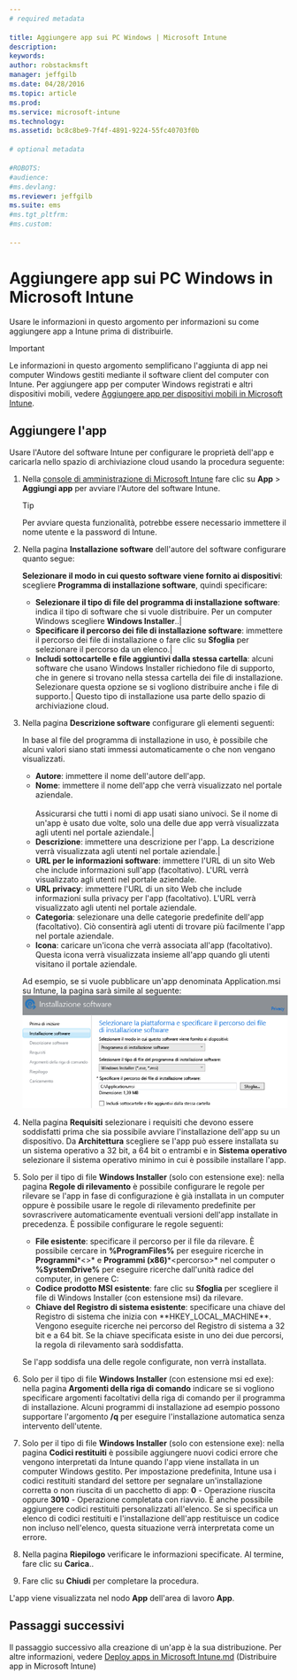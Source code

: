 ```yaml
---
# required metadata

title: Aggiungere app sui PC Windows | Microsoft Intune
description:
keywords:
author: robstackmsft
manager: jeffgilb
ms.date: 04/28/2016
ms.topic: article
ms.prod:
ms.service: microsoft-intune
ms.technology:
ms.assetid: bc8c8be9-7f4f-4891-9224-55fc40703f0b

# optional metadata

#ROBOTS:
#audience:
#ms.devlang:
ms.reviewer: jeffgilb
ms.suite: ems
#ms.tgt_pltfrm:
#ms.custom:

---
```


# Aggiungere app sui PC Windows in Microsoft Intune

Usare le informazioni in questo argomento per informazioni su come aggiungere app a Intune prima di distribuirle.

> [!IMPORTANT]
> Le informazioni in questo argomento semplificano l'aggiunta di app nei computer Windows gestiti mediante il software client del computer con Intune. Per aggiungere app per computer Windows registrati e altri dispositivi mobili, vedere [Aggiungere app per dispositivi mobili in Microsoft Intune](add-apps-for-mobile-devices-in-microsoft-intune.md).


## Aggiungere l'app
Usare l'Autore del software Intune per configurare le proprietà dell'app e caricarla nello spazio di archiviazione cloud usando la procedura seguente:

1.  Nella [console di amministrazione di Microsoft Intune](https://manage.microsoft.com) fare clic su **App** &gt; **Aggiungi app** per avviare l'Autore del software Intune.

    > [!TIP]
    > Per avviare questa funzionalità, potrebbe essere necessario immettere il nome utente e la password di Intune.



2.  Nella pagina **Installazione software** dell'autore del software configurare quanto segue:

    **Selezionare il modo in cui questo software viene fornito ai dispositivi**: scegliere **Programma di installazione software**, quindi specificare:

    - **Selezionare il tipo di file del programma di installazione software**: indica il tipo di software che si vuole distribuire. Per un computer Windows scegliere **Windows Installer**..|
    - **Specificare il percorso dei file di installazione software**: immettere il percorso dei file di installazione o fare clic su **Sfoglia** per selezionare il percorso da un elenco.|
    - **Includi sottocartelle e file aggiuntivi dalla stessa cartella**: alcuni software che usano Windows Installer richiedono file di supporto, che in genere si trovano nella stessa cartella dei file di installazione. Selezionare questa opzione se si vogliono distribuire anche i file di supporto.|
   Questo tipo di installazione usa parte dello spazio di archiviazione cloud.

3.  Nella pagina **Descrizione software** configurare gli elementi seguenti:

    In base al file del programma di installazione in uso, è possibile che alcuni valori siano stati immessi automaticamente o che non vengano visualizzati.

    - **Autore**: immettere il nome dell'autore dell'app.
    - **Nome**: immettere il nome dell'app che verrà visualizzato nel portale aziendale.<br /><br />Assicurarsi che tutti i nomi di app usati siano univoci. Se il nome di un'app è usato due volte, solo una delle due app verrà visualizzata agli utenti nel portale aziendale.|
    - **Descrizione**: immettere una descrizione per l'app. La descrizione verrà visualizzata agli utenti nel portale aziendale.|
    - **URL per le informazioni software**: immettere l'URL di un sito Web che include informazioni sull'app (facoltativo). L'URL verrà visualizzato agli utenti nel portale aziendale.
    - **URL privacy**: immettere l'URL di un sito Web che include informazioni sulla privacy per l'app (facoltativo). L'URL verrà visualizzato agli utenti nel portale aziendale.
    - **Categoria**: selezionare una delle categorie predefinite dell'app (facoltativo). Ciò consentirà agli utenti di trovare più facilmente l'app nel portale aziendale.
    - **Icona**: caricare un'icona che verrà associata all'app (facoltativo). Questa icona verrà visualizzata insieme all'app quando gli utenti visitano il portale aziendale.

    Ad esempio, se si vuole pubblicare un'app denominata Application.msi su Intune, la pagina sarà simile al seguente:
    ![Autore del software del computer](./media/publisher-for-pc.png)

4.  Nella pagina **Requisiti** selezionare i requisiti che devono essere soddisfatti prima che sia possibile avviare l'installazione dell'app su un dispositivo. Da **Architettura** scegliere se l'app può essere installata su un sistema operativo a 32 bit, a 64 bit o entrambi e in **Sistema operativo** selezionare il sistema operativo minimo in cui è possibile installare l'app.

5.  Solo per il tipo di file **Windows Installer** (solo con estensione exe): nella pagina **Regole di rilevamento** è possibile configurare le regole per rilevare se l'app in fase di configurazione è già installata in un computer oppure è possibile usare le regole di rilevamento predefinite per sovrascrivere automaticamente eventuali versioni dell'app installate in precedenza.
    È possibile configurare le regole seguenti:
    - **File esistente**: specificare il percorso per il file da rilevare. È possibile cercare in **%ProgramFiles%** per eseguire ricerche in **Programmi**\*&lt;<percorso>&gt;* e **Programmi (x86)**\*&lt;percorso&gt;* nel computer o **%SystemDrive%** per eseguire ricerche dall'unità radice del computer, in genere C:
    - **Codice prodotto MSI esistente**: fare clic su **Sfoglia** per scegliere il file di Windows Installer (con estensione msi) da rilevare. 
    - **Chiave del Registro di sistema esistente**: specificare una chiave del Registro di sistema che inizia con **HKEY_LOCAL_MACHINE\**. Vengono eseguite ricerche nei percorso del Registro di sistema a 32 bit e a 64 bit. Se la chiave specificata esiste in uno dei due percorsi, la regola di rilevamento sarà soddisfatta.

    Se l'app soddisfa una delle regole configurate, non verrà installata.

6.  Solo per il tipo di file **Windows Installer** (con estensione msi ed exe): nella pagina **Argomenti della riga di comando** indicare se si vogliono specificare argomenti facoltativi della riga di comando per il programma di installazione. Alcuni programmi di installazione ad esempio possono supportare l'argomento **/q** per eseguire l'installazione automatica senza intervento dell'utente.

7.  Solo per il tipo di file **Windows Installer** (solo con estensione exe): nella pagina **Codici restituiti** è possibile aggiungere nuovi codici errore che vengono interpretati da Intune quando l'app viene installata in un computer Windows gestito.
    Per impostazione predefinita, Intune usa i codici restituiti standard del settore per segnalare un'installazione corretta o non riuscita di un pacchetto di app: **0** - Operazione riuscita oppure **3010** - Operazione completata con riavvio. È anche possibile aggiungere codici restituiti personalizzati all'elenco. Se si specifica un elenco di codici restituiti e l'installazione dell'app restituisce un codice non incluso nell'elenco, questa situazione verrà interpretata come un errore.

8.  Nella pagina **Riepilogo** verificare le informazioni specificate. Al termine, fare clic su **Carica**..

9. Fare clic su **Chiudi** per completare la procedura.

L'app viene visualizzata nel nodo **App** dell'area di lavoro **App**.

## Passaggi successivi

Il passaggio successivo alla creazione di un'app è la sua distribuzione. Per altre informazioni, vedere [Deploy apps in Microsoft Intune.md](deploy-apps.md) (Distribuire app in Microsoft Intune)

<!--HONumber=May16_HO1-->


